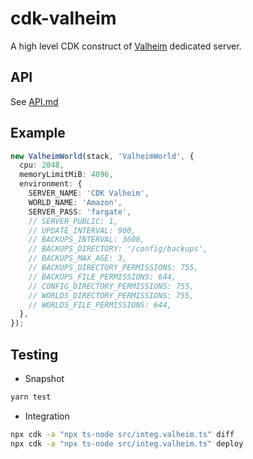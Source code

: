 # cdk-valheim

A high level CDK construct of [Valheim](https://www.valheimgame.com/) dedicated server.

## API

See [API.md](API.md)

## Example

```ts
new ValheimWorld(stack, 'ValheimWorld', {
  cpu: 2048,
  memoryLimitMiB: 4096,
  environment: {
    SERVER_NAME: 'CDK Valheim',
    WORLD_NAME: 'Amazon',
    SERVER_PASS: 'fargate',
    // SERVER_PUBLIC: 1,
    // UPDATE_INTERVAL: 900,
    // BACKUPS_INTERVAL: 3600,
    // BACKUPS_DIRECTORY: '/config/backups',
    // BACKUPS_MAX_AGE: 3,
    // BACKUPS_DIRECTORY_PERMISSIONS: 755,
    // BACKUPS_FILE_PERMISSIONS: 644,
    // CONFIG_DIRECTORY_PERMISSIONS: 755,
    // WORLDS_DIRECTORY_PERMISSIONS: 755,
    // WORLDS_FILE_PERMISSIONS: 644,
  },
});
```

## Testing

* Snapshot

```sh
yarn test
```

* Integration

```sh
npx cdk -a "npx ts-node src/integ.valheim.ts" diff
npx cdk -a "npx ts-node src/integ.valheim.ts" deploy
```
